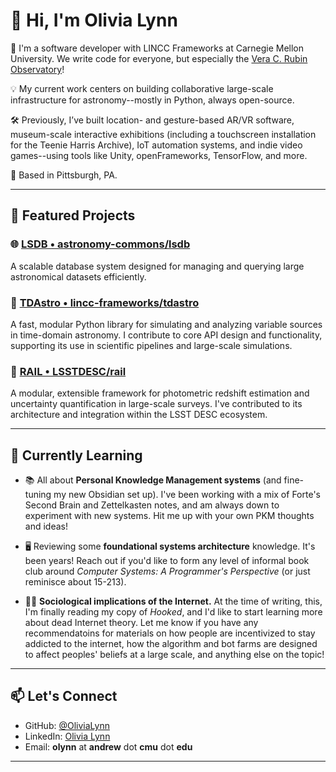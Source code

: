 <!--
**OliviaLynn/OliviaLynn** is a ✨ _special_ ✨ repository because its `README.md` (this file) appears on your GitHub profile.

Here are some ideas to get you started:

- 🔭 I’m currently working on ...
- 🌱 I’m currently learning ...
- 👯 I’m looking to collaborate on ...
- 🤔 I’m looking for help with ...
- 💬 Ask me about ...
- 📫 How to reach me: ...
- 😄 Pronouns: ...
- ⚡ Fun fact: ...
-->
# 👋 Hi, I'm Olivia Lynn

🔭 I'm a software developer with LINCC Frameworks at Carnegie Mellon University. We write code for everyone, but especially the [Vera C. Rubin Observatory](https://rubinobservatory.org/)!

💡 My current work centers on building collaborative large-scale infrastructure for astronomy--mostly in Python, always open-source.

🛠️ Previously, I’ve built location- and gesture-based AR/VR software, museum-scale interactive exhibitions (including a touchscreen installation for the Teenie Harris Archive), IoT automation systems, and indie video games--using tools like Unity, openFrameworks, TensorFlow, and more.

📍 Based in Pittsburgh, PA.

---

## 🔬 Featured Projects

### 🌐 [LSDB • astronomy-commons/lsdb](https://github.com/astronomy-commons/lsdb)  
A scalable database system designed for managing and querying large astronomical datasets efficiently.

### 🌠 [TDAstro • lincc-frameworks/tdastro](https://github.com/lincc-frameworks/tdastro)  
A fast, modular Python library for simulating and analyzing variable sources in time-domain astronomy. I contribute to core API design and functionality, supporting its use in scientific pipelines and large-scale simulations.

### 🚂 [RAIL • LSSTDESC/rail ](https://github.com/LSSTDESC/rail)  
A modular, extensible framework for photometric redshift estimation and uncertainty quantification in large-scale surveys. I've contributed to its architecture and integration within the LSST DESC ecosystem.

---

## 🌱 Currently Learning

- 📚 All about **Personal Knowledge Management systems** (and fine-tuning my new Obsidian set up). I've been working with a mix of Forte's Second Brain and Zettelkasten notes, and am always down to experiment with new systems. Hit me up with your own PKM thoughts and ideas!

- 🖥️ Reviewing some **foundational systems architecture** knowledge. It's been years! Reach out if you'd like to form any level of informal book club around *Computer Systems: A Programmer's Perspective* (or just reminisce about 15-213).

- 👨‍💻 **Sociological implications of the Internet.** At the time of writing, this, I'm finally reading my copy of *Hooked*, and I'd like to start learning more about dead Internet theory. Let me know if you have any recommendatoins for materials on how people are incentivized to stay addicted to the internet, how the algorithm and bot farms are designed to affect peoples' beliefs at a large scale, and anything else on the topic!

---

## 📫 Let's Connect

- GitHub: [@OliviaLynn](https://github.com/OliviaLynn)
- LinkedIn: [Olivia Lynn](https://www.linkedin.com/in/olivia-r-lynn/)
- Email: **olynn** at **andrew** dot **cmu** dot **edu**
---

